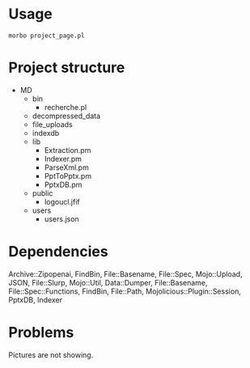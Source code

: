 # Usage
`morbo project_page.pl`

# Project structure
- MD
  - bin
    - recherche.pl
  - decompressed_data
  - file_uploads
  - indexdb
  - lib
    - Extraction.pm
    - Indexer.pm
    - ParseXml.pm
    - PptToPptx.pm
    - PptxDB.pm
  - public
    - logoucl.jfif
  - users
    - users.json


# Dependencies
Archive::Zipopenai, FindBin, File::Basename, File::Spec, Mojo::Upload, JSON, File::Slurp, Mojo::Util, Data::Dumper, File::Basename, File::Spec::Functions, FindBin, File::Path, Mojolicious::Plugin::Session, PptxDB, Indexer

# Problems
Pictures are not showing.
        
